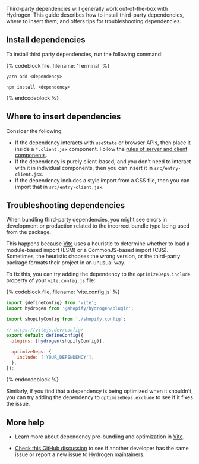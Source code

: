 Third-party dependencies will generally work out-of-the-box with Hydrogen. This guide describes how to install third-party dependencies, where to insert them, and offers tips for troubleshooting dependencies.

## Install dependencies

To install third party dependencies, run the following command:

{% codeblock file, filename: 'Terminal' %}

```bash?filename: 'Terminal', title: 'yarn'
yarn add <dependency>
```

```bash?filename: 'Terminal', title: 'npm'
npm install <dependency>
```

{% endcodeblock %}

## Where to insert dependencies

Consider the following:

- If the dependency interacts with `useState` or browser APIs, then place it inside a `*.client.jsx` component. Follow the [rules of server and client components](/custom-storefronts/hydrogen/framework/react-server-components#constraints).
- If the dependency is purely client-based, and you don't need to interact with it in individual components, then you can insert it in `src/entry-client.jsx`.
- If the dependency includes a style import from a CSS file, then you can import that in `src/entry-client.jsx`.

## Troubleshooting dependencies

When bundling third-party dependencies, you might see errors in development or production related to the incorrect bundle type being used from the package.

This happens because [Vite](https://vitejs.dev/) uses a heuristic to determine whether to load a module-based import (ESM) or a CommonJS-based import (CJS). Sometimes, the heuristic chooses the wrong version, or the third-party package formats their project in an unusual way.

To fix this, you can try adding the dependency to the `optimizeDeps.include` property of your `vite.config.js` file:

{% codeblock file, filename: 'vite.config.js' %}

```js
import {defineConfig} from 'vite';
import hydrogen from '@shopify/hydrogen/plugin';

import shopifyConfig from './shopify.config';

// https://vitejs.dev/config/
export default defineConfig({
  plugins: [hydrogen(shopifyConfig)],

  optimizeDeps: {
    include: ['YOUR_DEPENDENCY'],
  },
});
```

{% endcodeblock %}

Similarly, if you find that a dependency is being optimized when it shouldn't, you can try adding the dependency to `optimizeDeps.exclude` to see if it fixes the issue.

## More help

- Learn more about dependency pre-bundling and optimization in [Vite](https://vitejs.dev/guide/dep-pre-bundling.html#dependency-pre-bundling).

- [Check this GitHub discussion](https://github.com/Shopify/hydrogen/discussions/603) to see if another developer has the same issue or report a new issue to Hydrogen maintainers.
